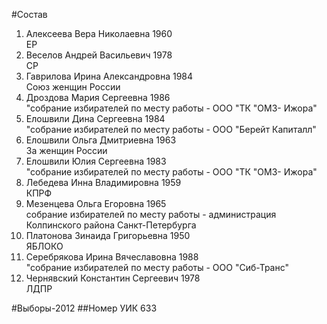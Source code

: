 #Состав
1. Алексеева Вера Николаевна 1960   
    ЕР
2. Веселов Андрей Васильевич 1978   
    СР
3. Гаврилова Ирина Александровна 1984   
    Союз женщин России
4. Дроздова Мария Сергеевна 1986   
    "собрание избирателей по месту работы - ООО "ТК "ОМЗ- Ижора"
5. Елошвили Дина Сергеевна 1984   
    "собрание избирателей по месту работы - ООО "Берейт Капиталл"
6. Елошвили Ольга Дмитриевна 1963   
    За женщин России
7. Елошвили Юлия Сергеевна 1983   
    "собрание избирателей по месту работы - ООО "ТК "ОМЗ- Ижора"
8. Лебедева Инна Владимировна 1959   
    КПРФ
9. Мезенцева Ольга Егоровна 1965   
    собрание избирателей по месту работы - администрация Колпинского района Санкт-Петербурга
10. Платонова Зинаида Григорьевна 1950   
    ЯБЛОКО
11. Серебрякова Ирина Вячеславовна 1988   
    "собрание избирателей по месту работы - ООО "Сиб-Транс"
12. Чернявский Константин Сергеевич 1978   
    ЛДПР

#Выборы-2012
##Номер УИК
633